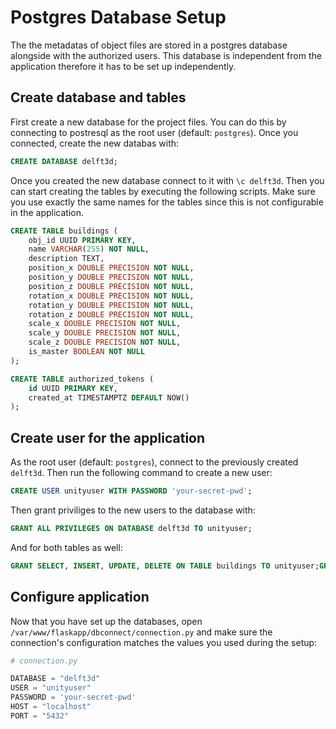 # Postgres Database Setup

The the metadatas of object files are stored in a postgres database alongside with the authorized users. This database is independent from the application therefore it has to be set up independently.

## Create database and tables

First create a new database for the project files. You can do this by connecting to postresql as the root user (default: `postgres`). Once you connected, create the new databas with:
```sql
CREATE DATABASE delft3d;
```

Once you created the new database connect to it with `\c delft3d`. Then you can start creating the tables by executing the following scripts. Make sure you use exactly the same names for the tables since this is not configurable in the application.
```sql
CREATE TABLE buildings (
    obj_id UUID PRIMARY KEY, 
    name VARCHAR(255) NOT NULL,
    description TEXT,
    position_x DOUBLE PRECISION NOT NULL,
    position_y DOUBLE PRECISION NOT NULL,
    position_z DOUBLE PRECISION NOT NULL,
    rotation_x DOUBLE PRECISION NOT NULL,
    rotation_y DOUBLE PRECISION NOT NULL,
    rotation_z DOUBLE PRECISION NOT NULL,
    scale_x DOUBLE PRECISION NOT NULL,
    scale_y DOUBLE PRECISION NOT NULL,
    scale_z DOUBLE PRECISION NOT NULL,
    is_master BOOLEAN NOT NULL
);
```

```sql
CREATE TABLE authorized_tokens (
    id UUID PRIMARY KEY,
    created_at TIMESTAMPTZ DEFAULT NOW()
);
```

## Create user for the application

As the root user (default: `postgres`), connect to the previously created `delft3d`. Then run the following command to create a new user:

```sql
CREATE USER unityuser WITH PASSWORD 'your-secret-pwd';
```
Then grant priviliges to the new users to the database with:
```sql
GRANT ALL PRIVILEGES ON DATABASE delft3d TO unityuser;
```
And for both tables as well:
```sql
GRANT SELECT, INSERT, UPDATE, DELETE ON TABLE buildings TO unityuser;GRANT SELECT, INSERT, DELETE ON TABLE authorized_tokens TO unityuser;
```

## Configure application

Now that you have set up the databases, open `/var/www/flaskapp/dbconnect/connection.py` and make sure the connection's configuration matches the values you used during the setup:

```python
# connection.py

DATABASE = "delft3d"
USER = "unityuser"
PASSWORD = 'your-secret-pwd'
HOST = "localhost"
PORT = "5432"
```
